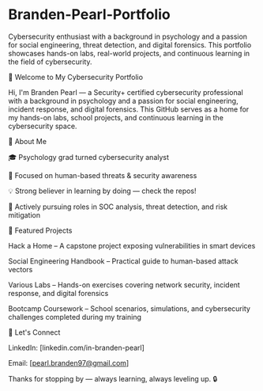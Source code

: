 # Branden-Pearl-Portfolio
Cybersecurity enthusiast with a background in psychology and a passion for social engineering, threat detection, and digital forensics. This portfolio showcases hands-on labs, real-world projects, and continuous learning in the field of cybersecurity.

👋 Welcome to My Cybersecurity Portfolio

Hi, I'm Branden Pearl — a Security+ certified cybersecurity professional with a background in psychology and a passion for social engineering, incident response, and digital forensics. This GitHub serves as a home for my hands-on labs, school projects, and continuous learning in the cybersecurity space.

🔐 About Me

🎓 Psychology grad turned cybersecurity analyst

🧠 Focused on human-based threats & security awareness

💡 Strong believer in learning by doing — check the repos!

🎯 Actively pursuing roles in SOC analysis, threat detection, and risk mitigation



📂 Featured Projects

Hack a Home – A capstone project exposing vulnerabilities in smart devices

Social Engineering Handbook – Practical guide to human-based attack vectors

Various Labs – Hands-on exercises covering network security, incident response, and digital forensics

Bootcamp Coursework – School scenarios, simulations, and cybersecurity challenges completed during my training



🚀 Let's Connect

LinkedIn: [linkedin.com/in-branden-pearl]

Email: [pearl.branden97@gmail.com]

Thanks for stopping by — always learning, always leveling up. 🔒

